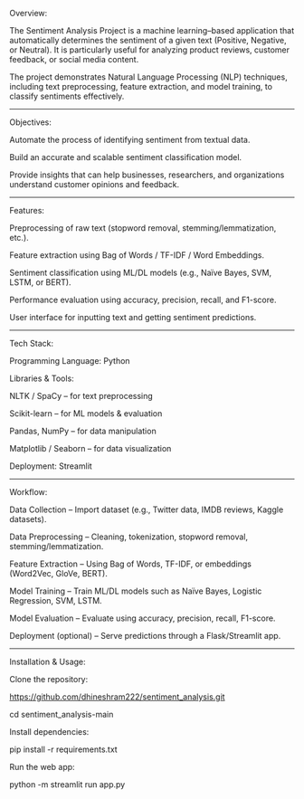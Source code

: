 Overview:

The Sentiment Analysis Project is a machine learning–based application that automatically determines the sentiment of a given text (Positive, Negative, or Neutral). It is particularly useful for analyzing product reviews, customer feedback, or social media content.

The project demonstrates Natural Language Processing (NLP) techniques, including text preprocessing, feature extraction, and model training, to classify sentiments effectively.

-------------------------------------------------------------------------------------------------------------------------------------------------------------------------------------------
Objectives:

Automate the process of identifying sentiment from textual data.

Build an accurate and scalable sentiment classification model.

Provide insights that can help businesses, researchers, and organizations understand customer opinions and feedback.

-------------------------------------------------------------------------------------------------------------------------------------------------------------------------------------------

Features:

Preprocessing of raw text (stopword removal, stemming/lemmatization, etc.).

Feature extraction using Bag of Words / TF-IDF / Word Embeddings.

Sentiment classification using ML/DL models (e.g., Naïve Bayes, SVM, LSTM, or BERT).

Performance evaluation using accuracy, precision, recall, and F1-score.

User interface for inputting text and getting sentiment predictions.

-------------------------------------------------------------------------------------------------------------------------------------------------------------------------------------------

Tech Stack:

Programming Language: Python

Libraries & Tools:

NLTK / SpaCy – for text preprocessing

Scikit-learn – for ML models & evaluation

Pandas, NumPy – for data manipulation

Matplotlib / Seaborn – for data visualization

Deployment: Streamlit

-------------------------------------------------------------------------------------------------------------------------------------------------------------------------------------------

Workflow:

Data Collection – Import dataset (e.g., Twitter data, IMDB reviews, Kaggle datasets).

Data Preprocessing – Cleaning, tokenization, stopword removal, stemming/lemmatization.

Feature Extraction – Using Bag of Words, TF-IDF, or embeddings (Word2Vec, GloVe, BERT).

Model Training – Train ML/DL models such as Naïve Bayes, Logistic Regression, SVM, LSTM.

Model Evaluation – Evaluate using accuracy, precision, recall, F1-score.

Deployment (optional) – Serve predictions through a Flask/Streamlit app.

-------------------------------------------------------------------------------------------------------------------------------------------------------------------------------------------

Installation & Usage:

Clone the repository:

https://github.com/dhineshram222/sentiment_analysis.git

cd sentiment_analysis-main

Install dependencies:

pip install -r requirements.txt

Run the web app:

 python -m streamlit run app.py
